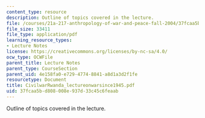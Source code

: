 ```yaml
---
content_type: resource
description: Outline of topics covered in the lecture.
file: /courses/21a-217-anthropology-of-war-and-peace-fall-2004/37fcaa5bd808008e937d33c45c6feaab_CivilwarRwanda_lectureonwarsince1945.pdf
file_size: 33411
file_type: application/pdf
learning_resource_types:
- Lecture Notes
license: https://creativecommons.org/licenses/by-nc-sa/4.0/
ocw_type: OCWFile
parent_title: Lecture Notes
parent_type: CourseSection
parent_uid: 4e158fa0-e729-4774-8841-a8d1a3d2f1fe
resourcetype: Document
title: CivilwarRwanda_lectureonwarsince1945.pdf
uid: 37fcaa5b-d808-008e-937d-33c45c6feaab
---
```

Outline of topics covered in the lecture.